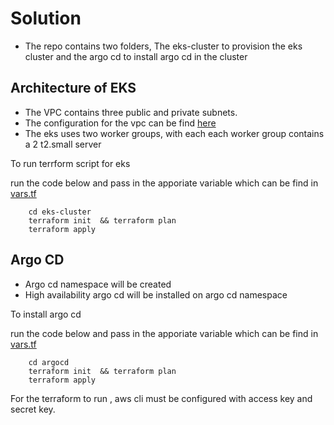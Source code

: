 # Solution

* The repo contains two folders, The eks-cluster to provision the eks cluster and the argo cd to install argo cd in the cluster

## Architecture of EKS

* The VPC contains three public and private subnets. 
* The configuration for the vpc can be find [here](./eks-cluster/vpc.tf)
* The eks uses two worker groups, with each each worker group contains a 2  t2.small server

To run terrform script for eks

run the code below and pass in the apporiate variable which can be find in [vars.tf](./eks-cluster/vars.tf)

```
    cd eks-cluster
    terraform init  && terraform plan  
    terraform apply
```
## Argo CD

* Argo cd namespace will be created
* High availability argo cd will be installed on argo cd namespace

To install argo cd

run the code below  and pass in the apporiate variable which can be find in [vars.tf](./argocd/vars.tf)

```
    cd argocd
    terraform init  && terraform plan  
    terraform apply
```

For the terraform to run , aws cli must be configured with access key and secret key.
